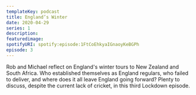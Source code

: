 ```yaml
---
templateKey: podcast
title: England’s Winter
date: 2020-04-29
series: 1
description: 
featuredimage: 
spotifyURI: spotify:episode:1FtCoEhkyaIGnaoyKeBGPh
episode: 3
---
```

Rob and Michael reflect on England's winter tours to New Zealand and South Africa. Who established themselves as England regulars, who failed to deliver, and where does it all leave England going forward? Plenty to discuss, despite the current lack of cricket, in this third Lockdown episode.